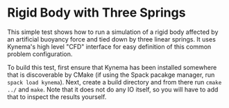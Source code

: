 # Rigid Body with Three Springs

This simple test shows how to run a simulation of a rigid body affected by an artificial buoyancy force and tied down by three linear springs.
It uses Kynema's high level "CFD" interface for easy definition of this common problem configuration.

To build this test, first ensure that Kynema has been installed somewhere that is discoverable by CMake (if using the Spack pacakge manager, run `spack load kynema`).
Next, create a build directory and from there run `cmake ../` and `make`.
Note that it does not do any IO itself, so you will have to add that to inspect the results yourself.
